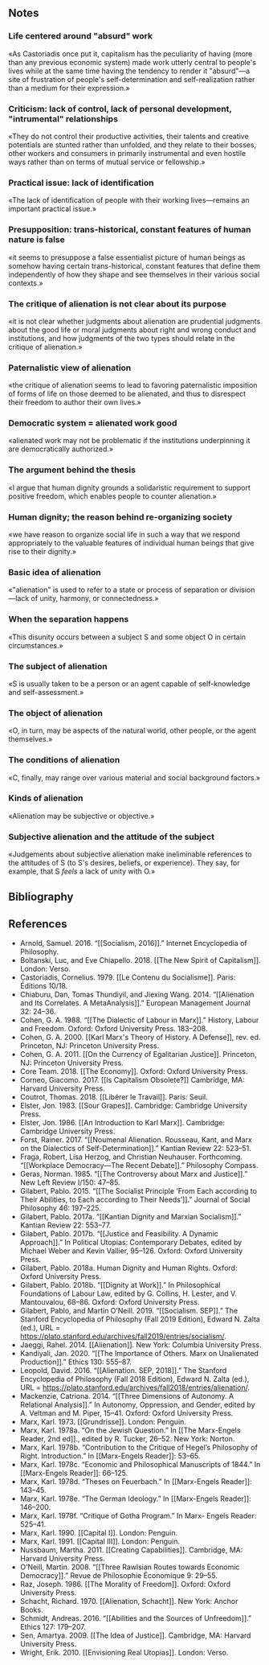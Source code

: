 ## Notes

### Life centered around "absurd" work

«As Castoriadis once put it, capitalism has the peculiarity of having (more than any previous economic system) made work utterly central to people's lives while at the same time having the tendency to render it "absurd"—a site of frustration of people's self-determination and self-realization rather than a medium for their expression.»

### Criticism: lack of control, lack of personal development, "intrumental" relationships

«They do not control their productive activities, their talents and creative potentials are stunted rather than unfolded, and they relate to their bosses, other workers and consumers in primarily instrumental and even hostile ways rather than on terms of mutual service or fellowship.»

### Practical issue: lack of identification

«The lack of identification of people with their working lives—remains an important practical issue.»

###  Presupposition: trans-historical, constant features of human nature is false

«it seems to presuppose a false essentialist picture of human beings as somehow having certain trans-historical, constant features that define them independently of how they shape and see themselves in their various social contexts.»

### The critique of alienation is not clear about its purpose

«it is not clear whether judgments about alienation are prudential judgments about the good life or moral judgments about right and wrong conduct and institutions, and how judgments of the two types should relate in the critique of alienation.»

### Paternalistic view of alienation

«the critique of alienation seems to lead to favoring paternalistic imposition of forms of life on those deemed to be alienated, and thus to disrespect their freedom to author their own lives.»

### Democratic system = alienated work good

«alienated work may not be problematic if the institutions underpinning it are democratically authorized.»

### The argument behind the thesis

«I argue that human dignity grounds a solidaristic requirement to support positive freedom, which enables people to counter alienation.»

### Human dignity; the reason behind re-organizing society

«we have reason to organize social life in such a way that we respond appropriately to the valuable features of individual human beings that give rise to their dignity.»

### Basic idea of alienation

«"alienation" is used to refer to a state or process of separation or division—lack of unity, harmony, or connectedness.»

### When the separation happens

«This disunity occurs between a subject S and some object O in certain circumstances.»

### The subject of alienation

«S is usually taken to be a person or an agent capable of self-knowledge and self-assessment.»

### The object of alienation

«O, in turn, may be aspects of the natural world, other people, or the agent themselves.»

### The conditions of alienation

«C, finally, may range over various material and social background factors.»

### Kinds of alienation

«Alienation may be subjective or objective.»

### Subjective alienation and the attitude of the subject

«Judgements about subjective alienation make ineliminable references to the attitudes of S (to S's desires, beliefs, or experience). They say, for example, that S _feels_ a lack of unity with O.»

## Bibliography

## References

- Arnold, Samuel. 2016. “[[Socialism, 2016]].” Internet Encyclopedia of Philosophy.
- Boltanski, Luc, and Eve Chiapello. 2018. [[The New Spirit of Capitalism]]. London: Verso.
- Castoriadis, Cornelius. 1979. [[Le Contenu du Socialisme]]. Paris: Éditions 10/18.
- Chiaburu, Dan, Tomas Thundiyil, and Jiexing Wang. 2014. “[[Alienation and Its Correlates. A MetaAnalysis]].” European Management Journal 32: 24–36.
- Cohen, G. A. 1988. “[[The Dialectic of Labour in Marx]].” History, Labour and Freedom. Oxford: Oxford University Press. 183–208.
- Cohen, G. A. 2000. [[Karl Marx's Theory of History. A Defense]], rev. ed. Princeton, NJ: Princeton University Press.
- Cohen, G. A. 2011. [[On the Currency of Egalitarian Justice]]. Princeton, NJ: Princeton University Press.
- Core Team. 2018. [[The Economy]]. Oxford: Oxford University Press.
- Corneo, Giacomo. 2017. [[Is Capitalism Obsolete?]] Cambridge, MA: Harvard University Press.
- Coutrot, Thomas. 2018. [[Libérer le Travail]]. Paris: Seuil.
- Elster, Jon. 1983. [[Sour Grapes]]. Cambridge: Cambridge University Press.
- Elster, Jon. 1986. [[An Introduction to Karl Marx]]. Cambridge: Cambridge University Press.
- Forst, Rainer. 2017. “[[Noumenal Alienation. Rousseau, Kant, and Marx on the Dialectics of Self-Determination]].” Kantian Review 22: 523–51.
- Fraga, Robert, Lisa Herzog, and Christian Neuhauser. Forthcoming. “[[Workplace Democracy—The Recent Debate]].” Philosophy Compass.
- Geras, Norman. 1985. “[[The Controversy about Marx and Justice]].” New Left Review I/150: 47–85.
- Gilabert, Pablo. 2015. “[[The Socialist Principle ‘From Each according to Their Abilities, to Each according to Their Needs’]].” Journal of Social Philosophy 46: 197–225.
- Gilabert, Pablo. 2017a. “[[Kantian Dignity and Marxian Socialism]].” Kantian Review 22: 553–77.
- Gilabert, Pablo. 2017b. “[[Justice and Feasibility. A Dynamic Approach]].” In Political Utopias: Contemporary Debates, edited by Michael Weber and Kevin Vallier, 95–126. Oxford: Oxford University Press.
- Gilabert, Pablo. 2018a. Human Dignity and Human Rights. Oxford: Oxford University Press.
- Gilabert, Pablo. 2018b. “[[Dignity at Work]].” In Philosophical Foundations of Labour Law, edited by G. Collins, H. Lester, and V. Mantouvalou, 68–86. Oxford: Oxford University Press.
- Gilabert, Pablo, and Martin O’Neill. 2019. “[[Socialism. SEP]].” The Stanford Encyclopedia of Philosophy (Fall 2019 Edition), Edward N. Zalta (ed.), URL = https://plato.stanford.edu/archives/fall2019/entries/socialism/.
- Jaeggi, Rahel. 2014. [[Alienation]]. New York: Columbia University Press.
- Kandiyali, Jan. 2020. “[[The Importance of Others. Marx on Unalienated Production]].” Ethics 130: 555–87.
- Leopold, David. 2016. “[[Alienation. SEP, 2018]].” The Stanford Encyclopedia of Philosophy (Fall 2018 Edition), Edward N. Zalta (ed.), URL = https://plato.stanford.edu/archives/fall2018/entries/alienation/.
- Mackenzie, Catriona. 2014. “[[Three Dimensions of Autonomy. A Relational Analysis]].” In Autonomy, Oppression, and Gender, edited by A. Veltman and M. Piper, 15–41. Oxford: Oxford University Press.
- Marx, Karl. 1973. [[Grundrisse]]. London: Penguin.
- Marx, Karl. 1978a. “On the Jewish Question.” In [[The Marx-Engels Reader, 2nd ed]]., edited by R. Tucker, 26–52. New York: Norton.
- Marx, Karl. 1978b. “Contribution to the Critique of Hegel’s Philosophy of Right. Introduction.” In [[Marx-Engels Reader]]: 53–65.
- Marx, Karl. 1978c. “Economic and Philosophical Manuscripts of 1844.” In [[Marx-Engels Reader]]: 66–125.
- Marx, Karl. 1978d. “Theses on Feuerbach.” In [[Marx-Engels Reader]]: 143–45.
- Marx, Karl. 1978e. “The German Ideology.” In [[Marx-Engels Reader]]: 146–200.
- Marx, Karl. 1978f. “Critique of Gotha Program.” In Marx- Engels Reader: 525–41.
- Marx, Karl. 1990. [[Capital I]]. London: Penguin.
- Marx, Karl. 1991. [[Capital III]]. London: Penguin.
- Nussbaum, Martha. 2011. [[Creating Capabilities]]. Cambridge, MA: Harvard University Press.
- O’Neill, Martin. 2008. “[[Three Rawlsian Routes towards Economic Democracy]].” Revue de Philosophie Économique 9: 29–55.
- Raz, Joseph. 1986. [[The Morality of Freedom]]. Oxford: Oxford University Press.
- Schacht, Richard. 1970. [[Alienation, Schacht]]. New York: Anchor Books.
- Schmidt, Andreas. 2016. “[[Abilities and the Sources of Unfreedom]].” Ethics 127: 179–207.
- Sen, Amartya. 2009. [[The Idea of Justice]]. Cambridge, MA: Harvard University Press.
- Wright, Erik. 2010. [[Envisioning Real Utopias]]. London: Verso.
